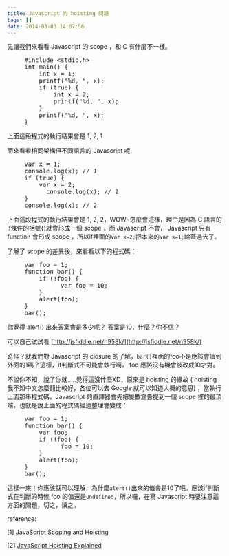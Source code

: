 ```yaml
---
title: Javascript 的 hoisting 問題
tags: []
date: 2014-03-03 14:07:56
---
```


先讓我們來看看 Javascript 的 scope ，和 C 有什麼不一樣。

<figure class="figure-code code"><figcaption><span>
</span></figcaption><div class="highlight"><pre>#include &lt;stdio.h&gt;
int main() {
    int x = 1;
    printf("%d, ", x);
    if (true) {
        int x = 2;
        printf("%d, ", x);
    }
    printf("%d, ", x);
}
</pre></div>
</figure>

上面這段程式的執行結果會是 1, 2, 1

而來看看相同架構但不同語言的 Javascript 呢

<figure class="figure-code code"><figcaption><span>
</span></figcaption><div class="highlight"><pre>var x = 1;
console.log(x); // 1
if (true) {
    var x = 2;
      console.log(x); // 2
}
console.log(x); // 2
</pre></div>
</figure>

上面這段程式的執行結果會是 1, 2, 2，WOW~怎麼會這樣，理由是因為 C 語言的if條件的括號{}就會形成一個 scope ，而 Javascript 不會， Javascript 只有 function 會形成 scope ，所以if裡面的`var x=2;`把本來的`var x=1;`給蓋過去了。

了解了 scope 的差異後，來看看以下的程式碼：

<figure class="figure-code code"><figcaption><span>
</span></figcaption><div class="highlight"><pre>var foo = 1;
function bar() {
    if (!foo) {
          var foo = 10;
    }
    alert(foo);
}
bar();
</pre></div>
</figure>

你覺得 alert() 出來答案會是多少呢？ 答案是10，什麼？你不信？

可以自己試試看 [http://jsfiddle.net/n958k/](http://jsfiddle.net/n958k/)

奇怪？就我們對 Javascript 的 closure 的了解，`bar()`裡面的foo不是應該會讀到外面的1嗎？這樣，if判斷式不可能會執行啊， foo 應該沒有機會被改成10才對。

不說你不知，說了你就.....覺得這沒什麼XD，原來是 hoisting 的緣故 ( hoisting 我不知中文怎麼翻比較好，各位可以去 Google 就可以知道大概的意思) ，當執行上面那串程式碼，Javascript 的直譯器會先把變數宣告提到一個 scope 裡的最頂端，也就是說上面的程式碼經過整理會變成：

<figure class="figure-code code"><figcaption><span>
</span></figcaption><div class="highlight"><pre>var foo = 1;
function bar() {
    var foo;
    if (!foo) {
          foo = 10;
    }
    alert(foo);
}
bar();
</pre></div>
</figure>

這樣一來！你應該就可以理解，為什麼`alert()`出來的值會是10了吧。應該if判斷式在判斷的時候 foo 的值還是`undefined`，所以囉，在寫 Javascript 時要注意這方面的問題，切之，慎之。

reference:

[1] [JavaScript Scoping and Hoisting](http://www.adequatelygood.com/JavaScript-Scoping-and-Hoisting.html)

[2] [JavaScript Hoisting Explained](http://code.tutsplus.com/tutorials/javascript-hoisting-explained--net-15092)
